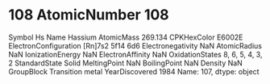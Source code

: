# 108 AtomicNumber                          108
Symbol                                 Hs
Name                              Hassium
AtomicMass                        269.134
CPKHexColor                        E6002E
ElectronConfiguration    [Rn]7s2 5f14 6d6
Electronegativity                     NaN
AtomicRadius                          NaN
IonizationEnergy                      NaN
ElectronAffinity                      NaN
OxidationStates          8, 6, 5, 4, 3, 2
StandardState                       Solid
MeltingPoint                          NaN
BoilingPoint                          NaN
Density                               NaN
GroupBlock               Transition metal
YearDiscovered                       1984
Name: 107, dtype: object